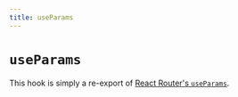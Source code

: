 ```yaml
---
title: useParams
---
```


# `useParams`

<docs-info>This hook is simply a re-export of [React Router's `useParams`][rr-useparams].</docs-info>

[rr-useparams]: https://reactrouter.com/hooks/use-params
